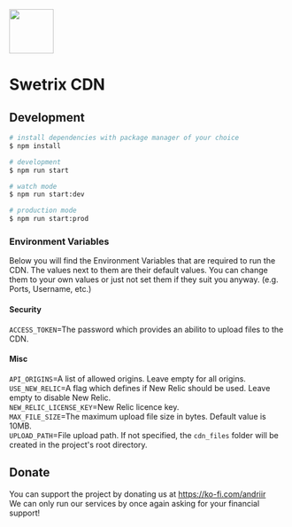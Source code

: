 <img src="https://swetrix.com/assets/logo_blue.png" alt="" height="80" />

# Swetrix CDN

## Development

```bash
# install dependencies with package manager of your choice
$ npm install

# development
$ npm run start

# watch mode
$ npm run start:dev

# production mode
$ npm run start:prod
```

### Environment Variables

Below you will find the Environment Variables that are required to run the CDN. The values next to them are their default values. You can change them to your own values or just not set them if they suit you anyway. (e.g. Ports, Username, etc.)

#### Security

`ACCESS_TOKEN`=The password which provides an abilito to upload files to the CDN.

#### Misc
`API_ORIGINS`=A list of allowed origins. Leave empty for all origins.\
`USE_NEW_RELIC`=A flag which defines if New Relic should be used. Leave empty to disable New Relic.\
`NEW_RELIC_LICENSE_KEY`=New Relic licence key.\
`MAX_FILE_SIZE`=The maximum upload file size in bytes. Default value is 10MB.\
`UPLOAD_PATH`=File upload path. If not specified, the `cdn_files` folder will be created in the project's root directory.

## Donate
You can support the project by donating us at https://ko-fi.com/andriir \
We can only run our services by once again asking for your financial support!

